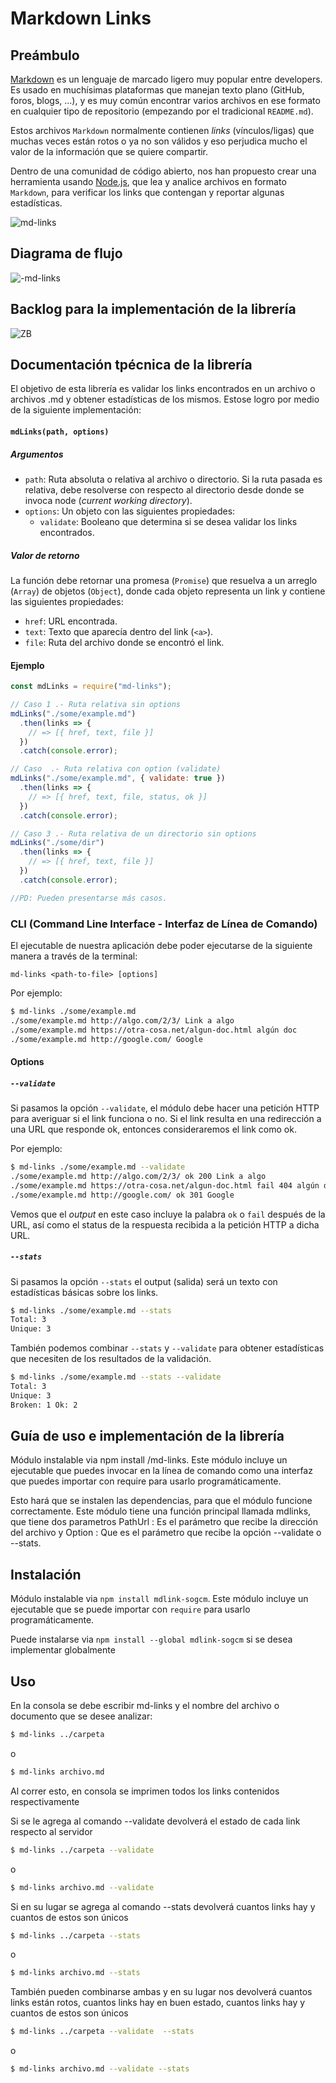 # Markdown Links

## Preámbulo

[Markdown](https://es.wikipedia.org/wiki/Markdown) es un lenguaje de marcado
ligero muy popular entre developers. Es usado en muchísimas plataformas que
manejan texto plano (GitHub, foros, blogs, ...), y es muy común
encontrar varios archivos en ese formato en cualquier tipo de repositorio
(empezando por el tradicional `README.md`).

Estos archivos `Markdown` normalmente contienen _links_ (vínculos/ligas) que
muchas veces están rotos o ya no son válidos y eso perjudica mucho el valor de
la información que se quiere compartir.

Dentro de una comunidad de código abierto, nos han propuesto crear una
herramienta usando [Node.js](https://nodejs.org/), que lea y analice archivos
en formato `Markdown`, para verificar los links que contengan y reportar
algunas estadísticas.

![md-links](https://i.ibb.co/BLNsLqH/1200px-Markdown-mark-svg.png)

## Diagrama de flujo

![-md-links](https://i.ibb.co/x53Wn2W/Diagrama-de-flujo-md-liks.jpg)

## Backlog para la implementación de la librería

![ZB](https://i.ibb.co/VYg9Cwc/BL.jpg)

## Documentación tpécnica de la librería
 
El objetivo de esta librería es validar los links encontrados en un archivo o archivos .md y obtener estadísticas de los mismos. Estose logro por medio de la siguiente implementación:

#### `mdLinks(path, options)`

##### Argumentos

- `path`: Ruta absoluta o relativa al archivo o directorio. Si la ruta pasada es
  relativa, debe resolverse con respecto al directorio desde donde se invoca
  node (_current working directory_).
- `options`: Un objeto con las siguientes propiedades:
  - `validate`: Booleano que determina si se desea validar los links
    encontrados.

##### Valor de retorno

La función debe retornar una promesa (`Promise`) que resuelva a un arreglo
(`Array`) de objetos (`Object`), donde cada objeto representa un link y contiene
las siguientes propiedades:

- `href`: URL encontrada.
- `text`: Texto que aparecía dentro del link (`<a>`).
- `file`: Ruta del archivo donde se encontró el link.

#### Ejemplo

```js
const mdLinks = require("md-links");

// Caso 1 .- Ruta relativa sin options
mdLinks("./some/example.md")
  .then(links => {
    // => [{ href, text, file }]
  })
  .catch(console.error);

// Caso  .- Ruta relativa con option (validate)
mdLinks("./some/example.md", { validate: true })
  .then(links => {
    // => [{ href, text, file, status, ok }]
  })
  .catch(console.error);

// Caso 3 .- Ruta relativa de un directorio sin options
mdLinks("./some/dir")
  .then(links => {
    // => [{ href, text, file }]
  })
  .catch(console.error);

//PD: Pueden presentarse más casos.
```

### CLI (Command Line Interface - Interfaz de Línea de Comando)

El ejecutable de nuestra aplicación debe poder ejecutarse de la siguiente
manera a través de la terminal:

`md-links <path-to-file> [options]`

Por ejemplo:

```sh
$ md-links ./some/example.md
./some/example.md http://algo.com/2/3/ Link a algo
./some/example.md https://otra-cosa.net/algun-doc.html algún doc
./some/example.md http://google.com/ Google
```


#### Options

##### `--validate`

Si pasamos la opción `--validate`, el módulo debe hacer una petición HTTP para
averiguar si el link funciona o no. Si el link resulta en una redirección a una
URL que responde ok, entonces consideraremos el link como ok.

Por ejemplo:

```sh
$ md-links ./some/example.md --validate
./some/example.md http://algo.com/2/3/ ok 200 Link a algo
./some/example.md https://otra-cosa.net/algun-doc.html fail 404 algún doc
./some/example.md http://google.com/ ok 301 Google
```

Vemos que el _output_ en este caso incluye la palabra `ok` o `fail` después de
la URL, así como el status de la respuesta recibida a la petición HTTP a dicha
URL.

##### `--stats`

Si pasamos la opción `--stats` el output (salida) será un texto con estadísticas
básicas sobre los links.

```sh
$ md-links ./some/example.md --stats
Total: 3
Unique: 3
```

También podemos combinar `--stats` y `--validate` para obtener estadísticas que
necesiten de los resultados de la validación.

```sh
$ md-links ./some/example.md --stats --validate
Total: 3
Unique: 3
Broken: 1 Ok: 2
```


## Guía de uso e implementación de la librería

Módulo instalable via npm install <github-user>/md-links. Este módulo incluye un ejecutable que puedes invocar en la línea de comando como una interfaz que puedes importar con require para usarlo programáticamente.

Esto hará que se instalen las dependencias, para que el módulo funcione correctamente. Este módulo tiene una función principal llamada mdlinks, que tiene dos parametros PathUrl : Es el parámetro que recibe la dirección del archivo y Option : Que es el parámetro que recibe la opción --validate o --stats.

## Instalación

Módulo instalable via `npm install mdlink-sogcm`. Este módulo incluye un ejecutable que se puede importar con `require`
para usarlo programáticamente.

 Puede instalarse via `npm install --global mdlink-sogcm` si se desea implementar globalmente

 ## Uso

 En la consola se debe escribir md-links y el nombre del archivo o documento que se desee analizar:

 ```sh
$ md-links ../carpeta 
```
o

 ```sh
$ md-links archivo.md
```
Al correr esto, en consola se imprimen todos los links contenidos respectivamente

Si se le agrega al comando --validate devolverá el estado de cada link respecto al servidor

 ```sh
$ md-links ../carpeta --validate
```
o

 ```sh
$ md-links archivo.md --validate
```

Si en su lugar se agrega al comando --stats devolverá cuantos links hay y cuantos de estos son únicos
 
 ```sh
$ md-links ../carpeta --stats
```
o

 ```sh
$ md-links archivo.md --stats
```

También pueden combinarse ambas y en su lugar nos devolverá cuantos links están rotos, cuantos links hay en buen estado, cuantos links hay y cuantos de estos son únicos

 ```sh
$ md-links ../carpeta --validate  --stats
```
o

 ```sh
$ md-links archivo.md --validate --stats
```